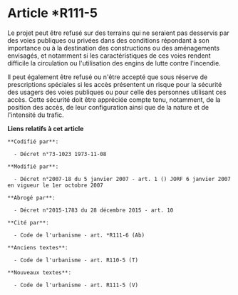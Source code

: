 # Article *R111-5

Le projet peut être refusé sur des terrains qui ne seraient pas desservis par des voies publiques ou privées dans des
conditions répondant à son importance ou à la destination des constructions ou des aménagements envisagés, et notamment si
les caractéristiques de ces voies rendent difficile la circulation ou l'utilisation des engins de lutte contre l'incendie.

Il peut également être refusé ou n'être accepté que sous réserve de prescriptions spéciales si les accès présentent un risque
pour la sécurité des usagers des voies publiques ou pour celle des personnes utilisant ces accès. Cette sécurité doit être
appréciée compte tenu, notamment, de la position des accès, de leur configuration ainsi que de la nature et de l'intensité du
trafic.

**Liens relatifs à cet article**

	**Codifié par**:

	  - Décret n°73-1023 1973-11-08

	**Modifié par**:

	  - Décret n°2007-18 du 5 janvier 2007 - art. 1 () JORF 6 janvier 2007 en vigueur le 1er octobre 2007

	**Abrogé par**:

	  - Décret n°2015-1783 du 28 décembre 2015 - art. 10

	**Cité par**:

	  - Code de l'urbanisme - art. *R111-6 (Ab)

	**Anciens textes**:

	  - Code de l'urbanisme - art. R110-5 (T)

	**Nouveaux textes**:

	  - Code de l'urbanisme - art. R111-5 (V)
